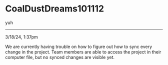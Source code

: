 # CoalDustDreams101112
yuh
_______________________
3/18/24, 1:37pm

We are currently having trouble on how to figure out how to sync every change in the project. Team members are able to access the project in their computer file, but no synced changes are visible yet.
